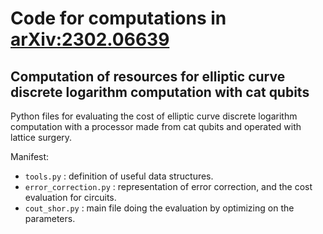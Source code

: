 Code for computations in [arXiv:2302.06639](https://arxiv.org/abs/2302.06639)
=============================================================================


Computation of resources for elliptic curve discrete logarithm computation with cat qubits
------------------------------------------------------------------------------------------

Python files for evaluating the cost of elliptic curve discrete logarithm computation with a processor made from cat qubits and operated with lattice surgery.

Manifest:
  * `tools.py` : definition of useful data structures.
  * `error_correction.py` : representation of error correction, and the cost evaluation for circuits.
  * `cout_shor.py` : main file doing the evaluation by optimizing on the parameters.
